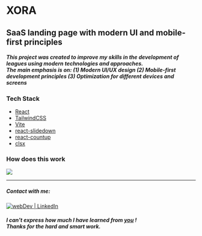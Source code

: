 # XORA

##  SaaS landing page with modern UI and mobile-first principles

##### This project was created to improve my skills in the development of leagues using modern technologies and approaches. <br/> The main emphasis is on: (1) Modern UI/UX design (2) Mobile-first development principles (3) Optimization for different devices and screens

### Tech Stack</h2>

- [React](https://react.dev/learn) 
- [TailwindCSS](https://tailwindcss.com/docs/installation) 
- [Vite](https://vitejs.dev/guide/) 
- [react-slidedown](https://www.npmjs.com/package/react-slidedown)
- [react-countup](https://www.npmjs.com/package/react-countup)
- [clsx](https://www.npmjs.com/package/clsx)


### How does this work

![](demo.gif)

---

##### Contact with me:

[<img alt="webDev | LinkedIn" src="https://img.shields.io/badge/linkedin-0077B5.svg?&style=for-the-badge&logo=linkedin&logoColor=white" />][linkedin]

[linkedin]: https://www.linkedin.com/in/sergiy-antonyuk/

##### I can't express how much I have learned from [you](https://www.youtube.com/@javascriptmastery) ! <br> Thanks for the hard and smart work.